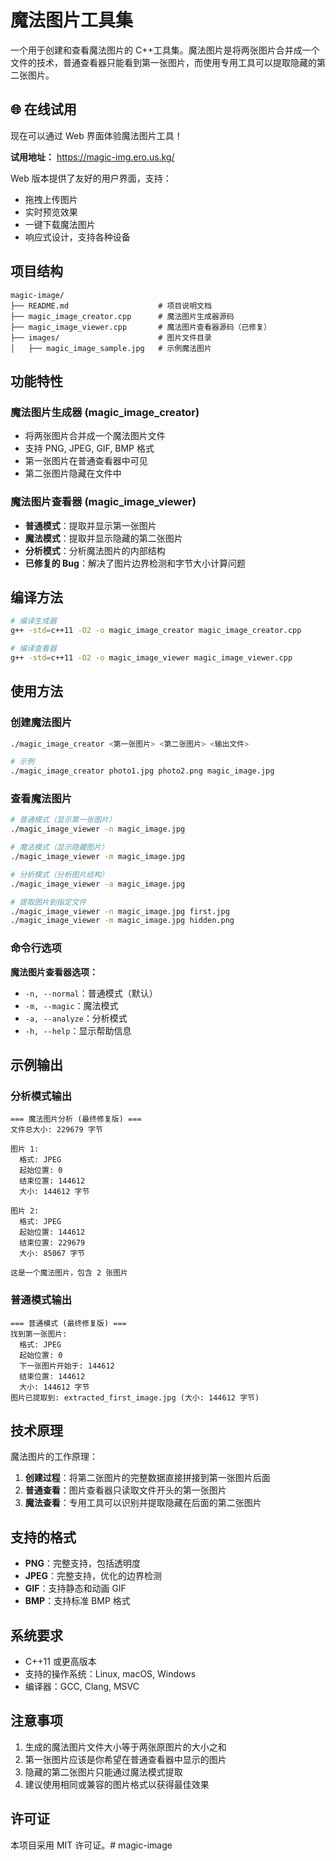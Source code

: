 # 魔法图片工具集

一个用于创建和查看魔法图片的 C++工具集。魔法图片是将两张图片合并成一个文件的技术，普通查看器只能看到第一张图片，而使用专用工具可以提取隐藏的第二张图片。

## 🌐 在线试用

现在可以通过 Web 界面体验魔法图片工具！

**试用地址：** https://magic-img.ero.us.kg/

Web 版本提供了友好的用户界面，支持：

- 拖拽上传图片
- 实时预览效果
- 一键下载魔法图片
- 响应式设计，支持各种设备

## 项目结构

```
magic-image/
├── README.md                    # 项目说明文档
├── magic_image_creator.cpp      # 魔法图片生成器源码
├── magic_image_viewer.cpp       # 魔法图片查看器源码（已修复）
├── images/                      # 图片文件目录
│   ├── magic_image_sample.jpg   # 示例魔法图片
```

## 功能特性

### 魔法图片生成器 (magic_image_creator)

- 将两张图片合并成一个魔法图片文件
- 支持 PNG, JPEG, GIF, BMP 格式
- 第一张图片在普通查看器中可见
- 第二张图片隐藏在文件中

### 魔法图片查看器 (magic_image_viewer)

- **普通模式**：提取并显示第一张图片
- **魔法模式**：提取并显示隐藏的第二张图片
- **分析模式**：分析魔法图片的内部结构
- **已修复的 Bug**：解决了图片边界检测和字节大小计算问题

## 编译方法

```bash
# 编译生成器
g++ -std=c++11 -O2 -o magic_image_creator magic_image_creator.cpp

# 编译查看器
g++ -std=c++11 -O2 -o magic_image_viewer magic_image_viewer.cpp
```

## 使用方法

### 创建魔法图片

```bash
./magic_image_creator <第一张图片> <第二张图片> <输出文件>

# 示例
./magic_image_creator photo1.jpg photo2.png magic_image.jpg
```

### 查看魔法图片

```bash
# 普通模式（显示第一张图片）
./magic_image_viewer -n magic_image.jpg

# 魔法模式（显示隐藏图片）
./magic_image_viewer -m magic_image.jpg

# 分析模式（分析图片结构）
./magic_image_viewer -a magic_image.jpg

# 提取图片到指定文件
./magic_image_viewer -n magic_image.jpg first.jpg
./magic_image_viewer -m magic_image.jpg hidden.png
```

### 命令行选项

**魔法图片查看器选项：**

- `-n, --normal`：普通模式（默认）
- `-m, --magic`：魔法模式
- `-a, --analyze`：分析模式
- `-h, --help`：显示帮助信息

## 示例输出

### 分析模式输出

```
=== 魔法图片分析 (最终修复版) ===
文件总大小: 229679 字节

图片 1:
  格式: JPEG
  起始位置: 0
  结束位置: 144612
  大小: 144612 字节

图片 2:
  格式: JPEG
  起始位置: 144612
  结束位置: 229679
  大小: 85067 字节

这是一个魔法图片，包含 2 张图片
```

### 普通模式输出

```
=== 普通模式 (最终修复版) ===
找到第一张图片:
  格式: JPEG
  起始位置: 0
  下一张图片开始于: 144612
  结束位置: 144612
  大小: 144612 字节
图片已提取到: extracted_first_image.jpg (大小: 144612 字节)
```

## 技术原理

魔法图片的工作原理：

1. **创建过程**：将第二张图片的完整数据直接拼接到第一张图片后面
2. **普通查看**：图片查看器只读取文件开头的第一张图片
3. **魔法查看**：专用工具可以识别并提取隐藏在后面的第二张图片

## 支持的格式

- **PNG**：完整支持，包括透明度
- **JPEG**：完整支持，优化的边界检测
- **GIF**：支持静态和动画 GIF
- **BMP**：支持标准 BMP 格式

## 系统要求

- C++11 或更高版本
- 支持的操作系统：Linux, macOS, Windows
- 编译器：GCC, Clang, MSVC

## 注意事项

1. 生成的魔法图片文件大小等于两张原图片的大小之和
2. 第一张图片应该是你希望在普通查看器中显示的图片
3. 隐藏的第二张图片只能通过魔法模式提取
4. 建议使用相同或兼容的图片格式以获得最佳效果

## 许可证

本项目采用 MIT 许可证。# magic-image
